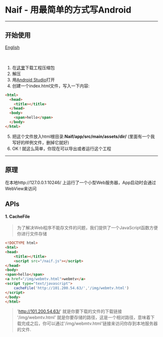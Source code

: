 # Naif - 用最简单的方式写Android
***
## 开始使用
<a href="https://github.com/StevenZack/naif/blob/master/README.md">English</a><br><br><br>
 1. 在<a href="https://github.com/StevenZack/naif/releases">这里</a>下载工程压缩包<br>
 2. 解压<br>
 3. 用<a href="https://developer.android.com/studio/index.html">Android Studio</a>打开<br>
 4. 创建一个index.html文件，写入一下内容:<br>
``` html
<html>
  <head>
  	<title></title>
  </head>
  <body>
    <span>hello</span>
  </body>
</html>
```
 5. 把这个文件放入html根目录:<b>Naif/app/src/main/assets/dir/</b> (里面有一个我写好的样例文件，删掉它就好)<br>
 6. OK ! 就这么简单，你现在可以导出或者运行这个工程<br>
***

## 原理
在本地http://127.0.0.1:10246/ 上运行了一个小型Web服务器，App启动时会通过WebView来访问

## APIs
#### 1. CacheFile 
> 为了解决Web程序不能存文件的问题，我们提供了一个JavaScript函数方便你进行文件存储
``` html
<!DOCTYPE html>
<html>
<head>
	<title></title>
	<script src="/naif.js"></script>
</head>
<body>
<span>hello</span>
<a href="/img/webmtv.html">webmtv</a>
<script type="text/javascript">
	cacheFile('http://101.200.54.63/','/img/webmtv.html')
</script>
</body>
</html>
```
> 'http://101.200.54.63/' 就是你要下载的文件的下载链接<br>
'/img/webmtv.html' 就是你要存储的路径，这是一个相对路径，意味着下载完成之后，你可以通过'/img/webmtv.html'链接来访问你存到本地服务器的文件.<br>
